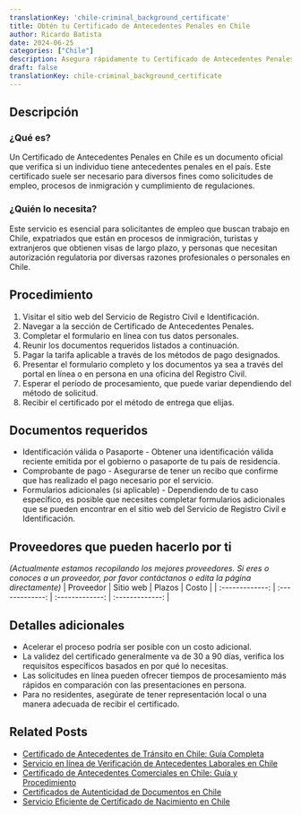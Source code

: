 ```yaml
---
translationKey: 'chile-criminal_background_certificate'
title: Obtén tu Certificado de Antecedentes Penales en Chile
author: Ricardo Batista
date: 2024-06-25
categories: ["Chile"]
description: Asegura rápidamente tu Certificado de Antecedentes Penales en Chile con nuestra guía paso a paso fácil y consejos esenciales sobre documentación.
draft: false
translationKey: chile-criminal_background_certificate
---
```


## Descripción
### ¿Qué es?
Un Certificado de Antecedentes Penales en Chile es un documento oficial que verifica si un individuo tiene antecedentes penales en el país. Este certificado suele ser necesario para diversos fines como solicitudes de empleo, procesos de inmigración y cumplimiento de regulaciones.

### ¿Quién lo necesita?
Este servicio es esencial para solicitantes de empleo que buscan trabajo en Chile, expatriados que están en procesos de inmigración, turistas y extranjeros que obtienen visas de largo plazo, y personas que necesitan autorización regulatoria por diversas razones profesionales o personales en Chile.

## Procedimiento

1. Visitar el sitio web del Servicio de Registro Civil e Identificación.
2. Navegar a la sección de Certificado de Antecedentes Penales.
3. Completar el formulario en línea con tus datos personales.
4. Reunir los documentos requeridos listados a continuación.
5. Pagar la tarifa aplicable a través de los métodos de pago designados.
6. Presentar el formulario completo y los documentos ya sea a través del portal en línea o en persona en una oficina del Registro Civil.
7. Esperar el período de procesamiento, que puede variar dependiendo del método de solicitud.
8. Recibir el certificado por el método de entrega que elijas.

## Documentos requeridos

- Identificación válida o Pasaporte - Obtener una identificación válida reciente emitida por el gobierno o pasaporte de tu país de residencia.
- Comprobante de pago - Asegurarse de tener un recibo que confirme que has realizado el pago necesario por el servicio.
- Formularios adicionales (si aplicable) - Dependiendo de tu caso específico, es posible que necesites completar formularios adicionales que se pueden encontrar en el sitio web del Servicio de Registro Civil e Identificación.

## Proveedores que pueden hacerlo por ti
_(Actualmente estamos recopilando los mejores proveedores. Si eres o conoces a un proveedor, por favor contáctanos o edita la página directamente)_
| Proveedor        |     Sitio web     |     Plazos    |       Costo      |
| :-------------: | :-------------: |  :-------------: | :-------------: |

## Detalles adicionales

- Acelerar el proceso podría ser posible con un costo adicional.
- La validez del certificado generalmente va de 30 a 90 días, verifica los requisitos específicos basados en por qué lo necesitas.
- Las solicitudes en línea pueden ofrecer tiempos de procesamiento más rápidos en comparación con las presentaciones en persona.
- Para no residentes, asegúrate de tener representación local o una manera adecuada de recibir el certificado.


## Related Posts

- [Certificado de Antecedentes de Tránsito en Chile: Guía Completa](https://tramitit.com/es/guides/chile/certificado_de_antecedentes_de_tr%C3%A1nsito/)
- [Servicio en línea de Verificación de Antecedentes Laborales en Chile](https://tramitit.com/es/guides/chile/certificado_de_antecedentes_laborales/)
- [Certificado de Antecedentes Comerciales en Chile: Guía y Procedimiento](https://tramitit.com/es/guides/chile/certificado_de_antecedentes_comerciales/)
- [Certificados de Autenticidad de Documentos en Chile](https://tramitit.com/es/guides/chile/certificado_de_autenticidad_de_documentos/)
- [Servicio Eficiente de Certificado de Nacimiento en Chile](https://tramitit.com/es/guides/chile/certificado_de_nacimiento/)